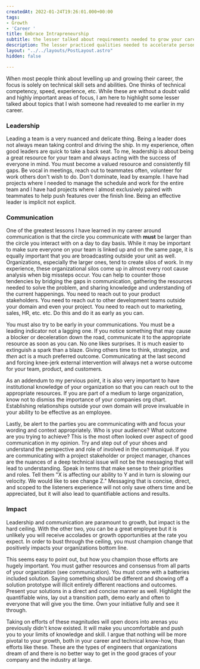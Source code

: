 ```yaml
---
createdAt: 2022-01-24T19:26:01.000+00:00
tags:
- Growth
- 'Career '
title: Embrace Intrapreneurship
subtitle: the lesser talked about requirements needed to grow your career
description: The lesser practiced qualities needed to accelerate personal career growth
layout: "../../layouts/PostLayout.astro"
hidden: false

---
```

When most people think about levelling up and growing their career, the focus is solely on technical skill sets and abilities. One thinks of technical competency, speed, experience, etc. While these are without a doubt valid and highly important areas of focus, I am here to highlight some lesser talked about topics that I wish someone had revealed to me earlier in my career.

### Leadership

Leading a team is a very nuanced and delicate thing. Being a leader does not always mean taking control and driving the ship. In my experience, often good leaders are quick to take a back seat. To me, leadership is about being a great resource for your team and always acting with the success of everyone in mind. You must become a valued resource and consistently fill gaps. Be vocal in meetings, reach out to teammates often, volunteer for work others don't wish to do. Don't dominate, lead by example. I have had projects where I needed to manage the schedule and work for the entire team and I have had projects where I almost exclusively paired with teammates to help push features over the finish line. Being an effective leader is implicit not explicit.

### Communication

One of the greatest lessons I have learned in my career around communication is that the circle you communicate with **must** be larger than the circle you interact with on a day to day basis. While it may be important to make sure everyone on your team is linked up and on the same page, it is equally important that you are broadcasting outside your unit as well. Organizations, especially the larger ones, tend to create silos of work. In my experience, these organizational silos come up in almost every root cause analysis when big missteps occur. You can help to counter those tendencies by bridging the gaps in communication, gathering the resources needed to solve the problem, and sharing knowledge and understanding of the current happenings. You need to reach out to your product stakeholders. You need to reach out to other development teams outside your domain and even your project. You need to reach out to marketing, sales, HR, etc. etc. Do this and do it as early as you can.

You must also try to be early in your communications. You must be a leading indicator not a lagging one. If you notice something that may cause a blocker or deceleration down the road, communicate it to the appropriate resource as soon as you can. No one likes surprises. It is much easier to extinguish a spark than a blaze. Giving others time to think, strategize, and _then_ act is a much preferred outcome. Communicating at the last second and forcing knee-jerk external intervention will always net a worse outcome for your team, product, and customers.

As an addendum to my pervious point, it is also very important to have institutional knowledge of your organization so that you can reach out to the appropriate resources. If you are part of a medium to large organization, know not to dismiss the importance of your companies org chart. Establishing relationships outside your own domain will prove invaluable in your ability to be effective as an employee. 

Lastly, be alert to the parties you are communicating with and focus your wording and context appropriately. Who is your audience?  What outcome are you trying to achieve? This is the most often looked over aspect of good communication in my opinion. Try and step out of your shoes and understand the perspective and role of involved in the communiqué. If you are communicating with a project stakeholder or project manager, chances are the nuances of a deep technical issue will not be the messaging that will lead to understanding. Speak in terms that make sense to their priorities and roles. Tell them "X is affecting our ability to Y and in turn is slowing our velocity. We would like to see change Z." Messaging that is concise, direct, and scoped to the listeners experience will not only save others time and be appreciated, but it will also lead to quantifiable actions and results.

### Impact

Leadership and communication are paramount to growth, but impact is the hard ceiling. With the other two, you can be a great employee but it is unlikely you will receive accolades or growth opportunities at the rate you expect. In order to bust through the ceiling, you must champion change that positively impacts your organizations bottom line. 

This seems easy to point out, but how you champion those efforts are hugely important. You must gather resources and consensus from all parts of your organization (see communication). You must come with a batteries included solution. Saying something should be different and showing off a solution prototype will illicit entirely different reactions and outcomes. Present your solutions in a direct and concise manner as well. Highlight the quantifiable wins, lay out a transition path, demo early and often to everyone that will give you the time. Own your initiative fully and see it through. 

Taking on efforts of these magnitudes will open doors into arenas you previously didn't know existed. It will make you uncomfortable and push you to your limits of knowledge and skill. I argue that nothing will be more pivotal to your growth, both in your career and technical know-how, than efforts like these. These are the types of engineers that organizations dream of and there is no better way to get in the good graces of your company and the industry at large.